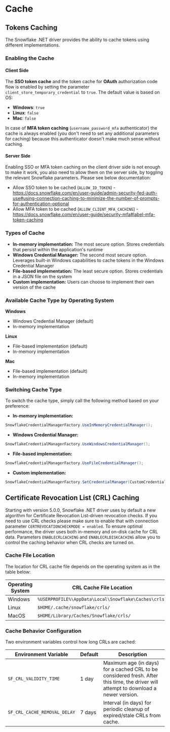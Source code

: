 # Cache

## Tokens Caching

The Snowflake .NET driver provides the ability to cache tokens using different implementations.

### Enabling the Cache

#### Client Side
The **SSO token cache** and the token cache for **OAuth** authorization code flow is enabled by setting the parameter `client_store_temporary_credential` to `true`. The default value is based on OS:
- **Windows**: `true`
- **Linux**: `false`
- **Mac**: `false`

In case of **MFA token caching** (`username_password_mfa` authenticator) the cache is always enabled (you don't need to set any additional parameters for caching) because this authenticator doesn't make much sense without caching.

#### Server Side
Enabling SSO or MFA token caching on the client driver side is not enough to make it work, you also need to allow them on the server side, by toggling the relevant Snowflake parameters.
Please see below documentation:
* Allow SSO token to be cached (`ALLOW_ID_TOKEN`) - https://docs.snowflake.com/en/user-guide/admin-security-fed-auth-use#using-connection-caching-to-minimize-the-number-of-prompts-for-authentication-optional
* Allow MFA token to be cached (`ALLOW_CLIENT_MFA_CACHING`) - https://docs.snowflake.com/en/user-guide/security-mfa#label-mfa-token-caching

### Types of Cache
- **In-memory implementation:** The most secure option. Stores credentials that persist within the application's runtime
- **Windows Credential Manager:** The second most secure option. Leverages built-in Windows capabilities to cache tokens in the Windows Credential Manager
- **File-based implementation:** The least secure option. Stores credentials in a JSON file on the system
- **Custom implementation:** Users can choose to implement their own version of the cache

### Available Cache Type by Operating System
**Windows**
- Windows Credential Manager (default)
- In-memory implementation

**Linux**
- File-based implementation (default)
- In-memory implementation

**Mac**
- File-based implementation (default)
- In-memory implementation

### Switching Cache Type

To switch the cache type, simply call the following method based on your preference:
- **In-memory implementation:**
```cs
SnowflakeCredentialManagerFactory.UseInMemoryCredentialManager();
```
- **Windows Credential Manager:**
```cs
SnowflakeCredentialManagerFactory.UseWindowsCredentialManager();
```
- **File-based implementation:**
```cs
SnowflakeCredentialManagerFactory.UseFileCredentialManager();
```
- **Custom implementation:**
```cs
SnowflakeCredentialManagerFactory.SetCredentialManager(CustomCredentialManagerImplementation);
```

## Certificate Revocation List (CRL) Caching

Starting with version 5.0.0, Snowflake .NET driver uses by default a new algorithm for Certificate Revocation List-driven revocation checks.
If you need to use CRL checks please make sure to enable that with connection parameter `CERTREVOCATIONCHECKMODE = enabled`.
To ensure optimal performance, the driver uses both in-memory and on-disk cache for CRL data.
Parameters `ENABLECRLCACHING` and `ENABLECRLDISKCACHING` allow you to control the caching behavior when CRL checks are turned on.

### Cache File Location

The location for CRL cache file depends on the operating system as in the table below:

| Operating System | CRL Cache File Location                              |
|------------------|------------------------------------------------------|
| Windows          | `%USERPROFILE%\AppData\Local\Snowflake\Caches\crls\` |
| Linux            | `$HOME/.cache/snowflake/crls/`                       |
| MacOS            | `$HOME/Library/Caches/Snowflake/crls/`               |

### Cache Behavior Configuration

Two environment variables control how long CRLs are cached:

| Environment Variable | Default | Description |
|---------------------|---------|-------------|
| `SF_CRL_VALIDITY_TIME` | 1 day | Maximum age (in days) for a cached CRL to be considered fresh. After this time, the driver will attempt to download a newer version. |
| `SF_CRL_CACHE_REMOVAL_DELAY` | 7 days | Interval (in days) for periodic cleanup of expired/stale CRLs from cache. |
